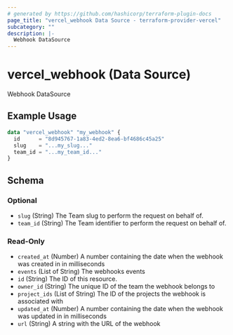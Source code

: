 ```yaml
---
# generated by https://github.com/hashicorp/terraform-plugin-docs
page_title: "vercel_webhook Data Source - terraform-provider-vercel"
subcategory: ""
description: |-
  Webhook DataSource
---
```


# vercel_webhook (Data Source)

Webhook DataSource

## Example Usage

```terraform
data "vercel_webhook" "my_webhook" {
  id      = "8d945767-1a83-4ed2-8ea6-bf4686c45a25"
  slug    = "...my_slug..."
  team_id = "...my_team_id..."
}
```

<!-- schema generated by tfplugindocs -->
## Schema

### Optional

- `slug` (String) The Team slug to perform the request on behalf of.
- `team_id` (String) The Team identifier to perform the request on behalf of.

### Read-Only

- `created_at` (Number) A number containing the date when the webhook was created in in milliseconds
- `events` (List of String) The webhooks events
- `id` (String) The ID of this resource.
- `owner_id` (String) The unique ID of the team the webhook belongs to
- `project_ids` (List of String) The ID of the projects the webhook is associated with
- `updated_at` (Number) A number containing the date when the webhook was updated in in milliseconds
- `url` (String) A string with the URL of the webhook


